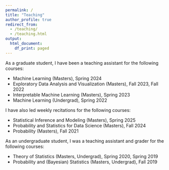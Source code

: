 ```yaml
---
permalink: /
title: "Teaching"
author_profile: true
redirect_from: 
  - /teaching/
  - /teaching.html
output:
  html_document:
    df_print: paged
---
```


As a graduate student, I have been a teaching assistant for the following courses:
* Machine Learning (Masters), Spring 2024
* Exploratory Data Analysis and Visualization (Masters), Fall 2023, Fall 2022
* Interpretable Machine Learning (Masters), Spring 2023
* Machine Learning (Undergrad), Spring 2022

I have also led weekly recitations for the following courses:
* Statistical Inference and Modeling (Masters), Spring 2025
* Probability and Statistics for Data Science (Masters), Fall 2024
* Probability (Masters), Fall 2021

As an undergraduate student, I was a teaching assistant and grader for the following courses:
* Theory of Statistics (Masters, Undergrad), Spring 2020, Spring 2019
* Probability and (Bayesian) Statistics (Masters, Undergrad), Fall 2019
